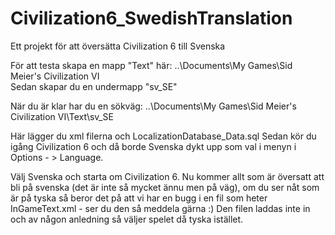 # Civilization6_SwedishTranslation
Ett projekt för att översätta Civilization 6 till Svenska

För att testa skapa en mapp "Text" här: 
..\Documents\My Games\Sid Meier's Civilization VI\
Sedan skapar du en undermapp "sv_SE"

När du är klar har du en sökväg:
..\Documents\My Games\Sid Meier's Civilization VI\Text\sv_SE

Här lägger du xml filerna och LocalizationDatabase_Data.sql
Sedan kör du igång Civilization 6 och då borde Svenska dykt upp som val i menyn i Options - > Language. 

Välj Svenska och starta om Civilization 6. 
Nu kommer allt som är översatt att bli på svenska (det är inte så mycket ännu men på väg), om du ser nåt som är på tyska så beror det på att vi har en bugg i en fil som heter InGameText.xml - ser du den så meddela gärna :) Den filen laddas inte in och av någon anledning så väljer spelet då tyska istället.
